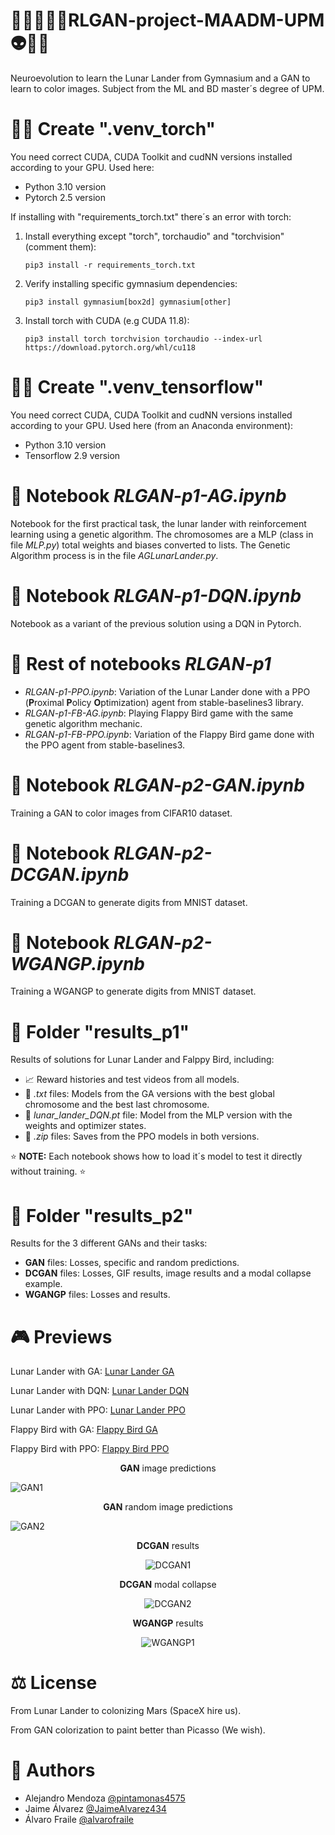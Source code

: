 # 🧞‍♂️🎅🦹‍♂️RLGAN-project-MAADM-UPM 👽🤖👹
Neuroevolution to learn the Lunar Lander from Gymnasium and a GAN to learn to color images. Subject from the ML and BD master´s degree of UPM.

# 🧙‍♂️ Create ".venv_torch"
You need correct CUDA, CUDA Toolkit and cudNN versions installed according to your GPU. Used here:

* Python 3.10 version
* Pytorch 2.5 version

If installing with "requirements_torch.txt" there´s an error with torch:
1. Install everything except "torch", torchaudio" and "torchvision" (comment them):
   
    ```pip3 install -r requirements_torch.txt```

2. Verify installing specific gymnasium dependencies:

    ```pip3 install gymnasium[box2d] gymnasium[other]``` 

3. Install torch with CUDA (e.g CUDA 11.8): 

   ```pip3 install torch torchvision torchaudio --index-url https://download.pytorch.org/whl/cu118```
   
# 🧛‍♂️ Create ".venv_tensorflow"
You need correct CUDA, CUDA Toolkit and cudNN versions installed according to your GPU. Used here (from an Anaconda environment):

* Python 3.10 version
* Tensorflow 2.9 version 

# 📓 Notebook *RLGAN-p1-AG.ipynb*
Notebook for the first practical task, the lunar lander with reinforcement learning using a genetic algorithm.
The chromosomes are a MLP (class in file *MLP.py*) total weights and biases converted to lists. The Genetic Algorithm
process is in the file *AGLunarLander.py*.

# 📓 Notebook *RLGAN-p1-DQN.ipynb*
Notebook as a variant of the previous solution using a DQN in Pytorch.

# 📓 Rest of notebooks *RLGAN-p1*
* *RLGAN-p1-PPO.ipynb*: Variation of the Lunar Lander done with a PPO (**P**roximal **P**olicy **O**ptimization) agent from stable-baselines3 library.
* *RLGAN-p1-FB-AG.ipynb*: Playing Flappy Bird game with the same genetic algorithm mechanic.
* *RLGAN-p1-FB-PPO.ipynb*: Variation of the Flappy Bird game done with the PPO agent from stable-baselines3.

# 📓 Notebook *RLGAN-p2-GAN.ipynb*
Training a GAN to color images from CIFAR10 dataset.

# 📓 Notebook *RLGAN-p2-DCGAN.ipynb*
Training a DCGAN to generate digits from MNIST dataset.

# 📓 Notebook *RLGAN-p2-WGANGP.ipynb*
Training a WGANGP to generate digits from MNIST dataset.

# 📂 Folder "results_p1"
Results of solutions for Lunar Lander and Falppy Bird, including:

* 📈 Reward histories and test videos from all models.
* 🤖 *.txt* files: Models from the GA versions with the best global chromosome and the best last chromosome.
* 🤖 *lunar_lander_DQN.pt* file: Model from the MLP version with the weights and optimizer states.
* 🤖 *.zip* files: Saves from the PPO models in both versions.

⭐ **NOTE:** Each notebook shows how to load it´s model to test it directly without training. ⭐

# 📂 Folder "results_p2"
Results for the 3 different GANs and their tasks:

* **GAN** files: Losses, specific and random predictions.
* **DCGAN** files: Losses, GIF results, image results and a modal collapse example.
* **WGANGP** files: Losses and results.  

# 🎮 Previews

Lunar Lander with GA: [Lunar Lander GA](results_p1/videos/LL-AG-3000-episode-7.mp4)

Lunar Lander with DQN: [Lunar Lander DQN](results_p1/videos/LL-DQN-10000-episode-6.mp4)

Lunar Lander with PPO: [Lunar Lander PPO](results_p1/videos/LL-PPO-episode-2.mp4)

Flappy Bird with GA: [Flappy Bird GA](results_p1/videos/FB-AG-5000-episode-4.mp4) 

Flappy Bird with PPO: [Flappy Bird PPO](results_p1/videos/FB-PPO-episode-4.mp4) 

<p align="center"> <b>GAN</b> image predictions</p>

![GAN1](results_p2/GAN_350_predictions.png)

<p align="center"> <b>GAN</b> random image predictions</p>

![GAN2](results_p2/GAN_350_predictions_random_5.png)

<p align="center"> <b>DCGAN</b> results </p>

<p align="center">
    <img src="results_p2/DCGAN_500_results.gif" alt="DCGAN1">
</p>

<p align="center"> <b>DCGAN</b> modal collapse </p>

<p align="center">
    <img src="results_p2/DCGAN_500_collapse_example.gif" alt="DCGAN2">
</p>

<p align="center"> <b>WGANGP</b> results </p>

<p align="center">
    <img src="results_p2/WGANGP_10_results.gif" alt="WGANGP1">
</p>

# ⚖️ License
From Lunar Lander to colonizing Mars (SpaceX hire us).

From GAN colorization to paint better than Picasso (We wish).

# 👥 Authors

* Alejandro Mendoza [@pintamonas4575](https://github.com/pintamonas4575)
* Jaime Álvarez     [@JaimeAlvarez434](https://github.com/JaimeAlvarez434)
* Álvaro Fraile     [@alvarofraile](https://github.com/alvarofraile)


